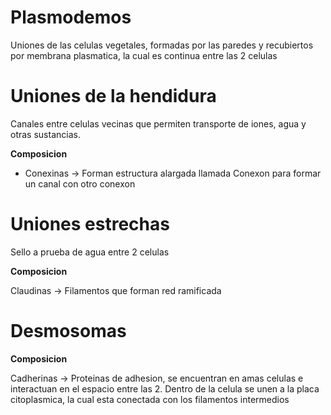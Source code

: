 # Plasmodemos

Uniones de las celulas vegetales, formadas por las paredes y recubiertos por membrana plasmatica, la cual es continua entre las 2 celulas

# Uniones de la hendidura

Canales entre celulas vecinas que permiten transporte de iones, agua y otras sustancias.

**Composicion**
- Conexinas → Forman estructura alargada llamada Conexon para formar un canal con otro conexon

# Uniones estrechas
Sello a prueba de agua entre 2 celulas

**Composicion**

Claudinas → Filamentos que forman red ramificada 

# Desmosomas

**Composicion**

Cadherinas → Proteinas de adhesion, se encuentran en amas celulas e interactuan en el espacio entre las 2.
Dentro de la celula se unen a la placa citoplasmica, la cual esta conectada con los filamentos intermedios